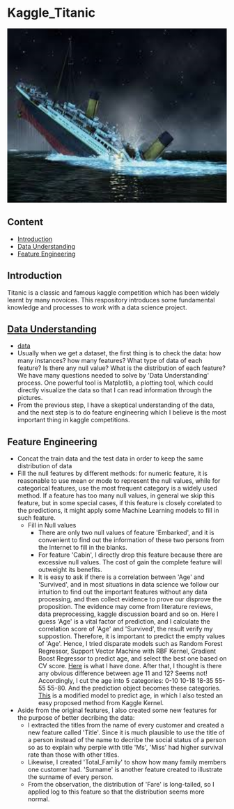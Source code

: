 # Kaggle_Titanic
<div align=center><img width='1000', height='400' src='/Titanic.png' /></div>

## Content
   - [Introduction](#introduction)
   - [Data Understanding](#data-understanding)
   - [Feature Engineering](#feature-engineering)

## Introduction 
Titanic is a classic and famous kaggle competition which has been widely learnt by many novoices. This respository introduces some fundamental knowledge and processes to work with a data science project.  

## [Data Understanding](/Data_Summary.ipynb)
   - [data](/titanic_data/)
   - Usually when we get a dataset, the first thing is to check the data: how many instances? how many features? What type of data of each feature? Is there any null value? What is the distribution of each feature? We have many questions needed to solve by 'Data Understanding' process. One powerful tool is Matplotlib, a plotting tool, which could directly visualize the data so that I can read information through the pictures. 
   - From the previous step, I have a skeptical understanding of the data, and the next step is to do feature engineering which I believe is the most important thing in kaggle competitions. 

## Feature Engineering
  - Concat the train data and the test data in order to keep the same distribution of data
  - Fill the null features by different methods: for numeric feature, it is reasonable to use mean or mode to represent the null values, while for categorical features, use the most frequent category is a widely used method. If a feature has too many null values, in general we skip this feature, but in some special cases, if this feature is closely corelated to the predictions, it might apply some Machine Learning models to fill in such feature. 
    - Fill in Null values 
      - There are only two null values of feature 'Embarked', and it is convenient to find out the information of these two persons from the Internet to fill in the blanks.    
      - For feature 'Cabin', I directly drop this feature because there are excessive null values. The cost of gain the complete feature will outweight its benefits.
      - It is easy to ask if there is a correlation between 'Age' and 'Survived', and in most situations in data science we follow our intuition to find out the important features without any data processing, and then collect evidence to prove our disprove the proposition. The evidence may come from literature reviews, data preprocessing, kaggle discussion board and so on. Here I guess 'Age' is a vital factor of prediction, and I calculate the correlation score of 'Age' and 'Survived', the result verify my suppostion. Therefore, it is important to predict the empty values of 'Age'. Hence, I tried disparate models such as Random Forest Regressor, Support Vector Machine with RBF Kernel, Gradient Boost Regressor to predict age, and select the best one based on CV score. [Here](/age_prediction.ipynb) is what I have done. After that, I thought is there any obvious difference between age 11 and 12? Seems not! Accordingly, I cut the age into 5 categories: 0-10 10-18 18-35 55-55 55-80. And the prediction object becomes these categories. [This](/Age_prediction.ipynb) is a modified model to predict age, in which I also tested an easy proposed method from Kaggle Kernel.
  - Aside from the original features, I also created some new features for the purpose of better decribing the data: 
    - I extracted the titles from the name of every customer and created a new feature called 'Title'. Since it is much plausible to use the title of a person instead of the name to decribe the social status of a person so as to explain why perple with title 'Ms', 'Miss' had higher survival rate than those with other titles. 
    - Likewise, I created 'Total_Family' to show how many family members one customer had. 'Surname' is another feature created to illustrate the surname of every person. 
    - From the observation, the distribution of 'Fare' is long-tailed, so I applied log to this feature so that the distribution seems more normal.
    
